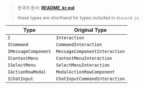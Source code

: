 > 한국어 문서: [**README_kr.md**](README_kr.md)

> these types are shorthand for types included in `discord.js`.

| Type                | Original Type                 |
| ------------------- | ----------------------------- |
| `I`                 | `Interaction`                 |
| `ICommand`          | `CommandInteraction`          |
| `IMessageComponent` | `MessageComponentInteraction` |
| `IContextMenu`      | `ContextMenuInteraction`      |
| `ISelectMenu`       | `SelectMenuInteraction`       |
| `IActionRowModal`   | `ModalActionRowComponent`     |
| `IChatInput`        | `ChatInputCommandInteraction` |
